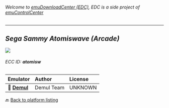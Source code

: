 ###### Welcome to [emuDownloadCenter (EDC)](https://github.com/PhoenixInteractiveNL/emuDownloadCenter/wiki/), EDC is a side project of [emuControlCenter](https://github.com/PhoenixInteractiveNL/emuControlCenter/wiki/)
***
## _Sega Sammy Atomiswave (Arcade)_
![](https://raw.githubusercontent.com/wiki/PhoenixInteractiveNL/emuDownloadCenter/images_platform/ecc_atomisw_teaser.png)
###### ECC ID: **atomisw**

| Emulator   | Author      | License     |
|:-----------|:------------|:------------|
| :file_folder: [**Demul**](https://github.com/PhoenixInteractiveNL/emuDownloadCenter/wiki/Emulator-demul#menu) | Demul Team | UNKNOWN |

:back: [Back to platform listing](https://github.com/PhoenixInteractiveNL/emuDownloadCenter/wiki/EDC-Platform-List)
